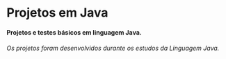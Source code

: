 # Projetos em Java

#### Projetos e testes básicos em linguagem Java.

###### Os projetos foram desenvolvidos durante os estudos da Linguagem Java.
